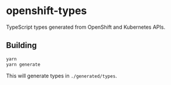 # openshift-types

TypeScript types generated from OpenShift and Kubernetes APIs.

## Building

```bash
yarn
yarn generate
```

This will generate types in `./generated/types`.
